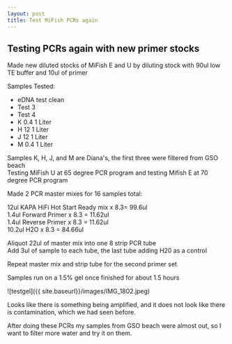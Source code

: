 ```yaml
---
layout: post
title: Test MiFish PCRs again
---
```


## Testing PCRs again with new primer stocks

Made new diluted stocks of MiFish E and U by diluting stock with 90ul low TE buffer and 10ul of primer

Samples Tested:
- eDNA test clean
- Test 3
- Test 4
- K 0.4 1 Liter
- H 12 1 Liter
- J 12 1 Liter
- M 0.4 1 Liter  

Samples K, H, J, and M are Diana's, the first three were filtered from GSO beach  
Testing MiFish U at 65 degree PCR program and testing Mifish E at 70 degree PCR program

Made 2 PCR master mixes for 16 samples total:

12ul KAPA HiFi Hot Start Ready mix x 8.3= 99.6ul  
1.4ul Forward Primer x 8.3 = 11.62ul  
1.4ul Reverse Primer x 8.3 = 11.62ul  
10.2ul H2O x 8.3 = 84.66ul

Aliquot 22ul of master mix into one 8 strip PCR tube  
Add 3ul of sample to each tube, the last tube adding H20 as a control  

Repeat master mix and strip tube for the second primer set

Samples run on a 1.5% gel once finished for about 1.5 hours

![testgel]({{ site.baseurl}}/images/IMG_1802.jpeg)

Looks like there is something being amplified, and it does not look like there is contamination, which we had seen before.

After doing these PCRs my samples from GSO beach were almost out, so I want to filter more water and try it on them.
